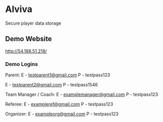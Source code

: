 # Alviva
Secure player data storage

## Demo Website
http://54.188.51.218/

### Demo Logins

Parent:
E - testparent1@gmail.com
P - testpass123

E - testparent2@gmail.com 
P - testpass1546

Team Manager / Coach:
E - examplemanager@gmail.com
P - testpass123

Referee:
E - exampleref@gmail.com
P - testpass123

Organizer:
E - exampleorg@gmail.com
P - testpass123
